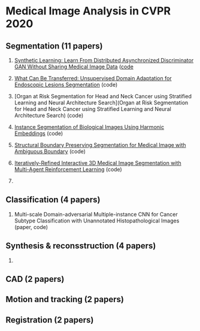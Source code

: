 # Medical Image Analysis in CVPR 2020


## Segmentation (11 papers)
1. [Synthetic Learning: Learn From Distributed Asynchronized Discriminator GAN Without Sharing Medical Image Data](https://arxiv.org/pdf/2006.00080.pdf) ([code](https://github.com/tommy-qichang/AsynDGAN)

2. [What Can Be Transferred: Unsupervised Domain Adaptation for Endoscopic Lesions Segmentation](https://arxiv.org/pdf/2004.11500.pdf) (code)

3. [Organ at Risk Segmentation for Head and Neck Cancer using Stratified Learning and Neural Architecture Search](Organ at Risk Segmentation for Head and Neck Cancer using Stratified Learning and Neural Architecture Search) (code)

4. [Instance Segmentation of Biological Images Using Harmonic Embeddings](https://arxiv.org/pdf/1904.05257.pdf) (code)

5. [Structural Boundary Preserving Segmentation for Medical Image with Ambiguous Boundary](https://openaccess.thecvf.com/content_CVPR_2020/papers/Lee_Structure_Boundary_Preserving_Segmentation_for_Medical_Image_With_Ambiguous_Boundary_CVPR_2020_paper.pdf) (code)

6. [Iteratively-Refined Interactive 3D Medical Image Segmentation with Multi-Agent Reinforcement Learning](https://openaccess.thecvf.com/content_CVPR_2020/papers/Liao_Iteratively-Refined_Interactive_3D_Medical_Image_Segmentation_With_Multi-Agent_Reinforcement_Learning_CVPR_2020_paper.pdf) (code)

7. 

## Classification (4 papers)
1. Multi-scale Domain-adversarial Multiple-instance CNN for Cancer Subtype Classification with Unannotated Histopathological Images (paper, code)


## Synthesis & reconsstruction (4 papers)
1. 

## CAD (2 papers)

## Motion and tracking (2 papers)

## Registration (2 papers)
